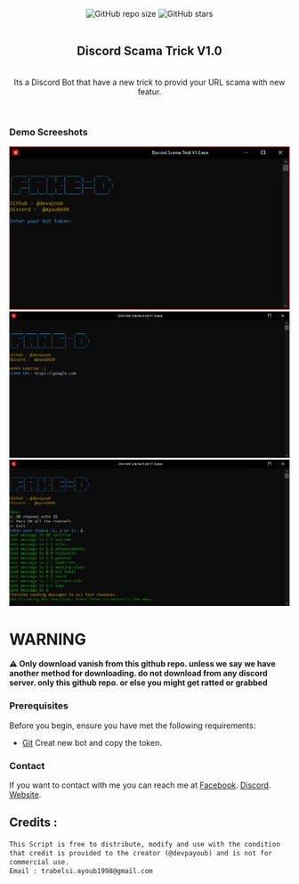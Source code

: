 <div align="center">
  
  ![GitHub repo size](https://img.shields.io/github/repo-size/devpayoub/CV-Generator-Application)
  ![GitHub stars](https://img.shields.io/github/stars/devpayoub/CV-Generator-Application?style=social)
  <br />
  <br />

  <h2 align="center">Discord Scama Trick V1.0</h2>

  <br />Its a Discord Bot that have a new trick to provid your URL scama with new featur.

</div>

<br />

### Demo Screeshots

![Taskbuddy Desktop Demo](./Images/1.png "Desktop Demo")
![Taskbuddy Desktop Demo](./Images/2.png "Desktop Demo")
![Taskbuddy Desktop Demo](./Images/3.png "Desktop Demo")

# WARNING 
**⚠️ Only download vanish from this github repo. unless we say we have another method for downloading. do not download from any discord server. only this github repo. or else you might get ratted or grabbed**

### Prerequisites

Before you begin, ensure you have met the following requirements:

* [Git](https://discord.com/developers/applications "Discord app") Creat new bot and copy the token.

### Contact

If you want to contact with me you can reach me at 
[Facebook](https://www.facebook.com/EminemTB).
[Discord](https://discord.com/invite/N9R6WZs97U).
[Website](https://discord.com/invite/N9R6WZs97U).


## Credits :
```
This Script is free to distribute, modify and use with the condition that credit is provided to the creator (@devpayoub) and is not for commercial use.
Email : trabelsi.ayoub1998@gmail.com
```
